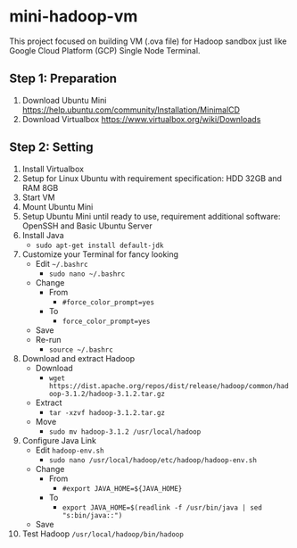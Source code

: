 # mini-hadoop-vm

This project focused on building VM (.ova file) for Hadoop sandbox just like Google Cloud Platform (GCP) Single Node Terminal.

## Step 1: Preparation

1. Download Ubuntu Mini https://help.ubuntu.com/community/Installation/MinimalCD
2. Download Virtualbox https://www.virtualbox.org/wiki/Downloads

## Step 2: Setting

1. Install Virtualbox
2. Setup for Linux Ubuntu with requirement specification: HDD 32GB and RAM 8GB
3. Start VM
4. Mount Ubuntu Mini
5. Setup Ubuntu Mini until ready to use, requirement additional software:  OpenSSH and Basic Ubuntu Server
6. Install Java
   - `sudo apt-get install default-jdk`
7. Customize your Terminal for fancy looking
   - Edit `~/.bashrc`
     - `sudo nano ~/.bashrc`
   - Change 
     - From
       - `#force_color_prompt=yes` 
     - To 
       - `force_color_prompt=yes`
   - Save
   - Re-run
     - `source ~/.bashrc`
8. Download and extract Hadoop
   - Download
     - `wget https://dist.apache.org/repos/dist/release/hadoop/common/hadoop-3.1.2/hadoop-3.1.2.tar.gz`
   - Extract
     - `tar -xzvf hadoop-3.1.2.tar.gz` 
   - Move
     - `sudo mv hadoop-3.1.2 /usr/local/hadoop`
9. Configure Java Link
   - Edit `hadoop-env.sh`
     - `sudo nano /usr/local/hadoop/etc/hadoop/hadoop-env.sh`
   - Change 
     - From
       - `#export JAVA_HOME=${JAVA_HOME}`
     - To 
       - `export JAVA_HOME=$(readlink -f /usr/bin/java | sed "s:bin/java::")`
   - Save
10. Test Hadoop `/usr/local/hadoop/bin/hadoop`
